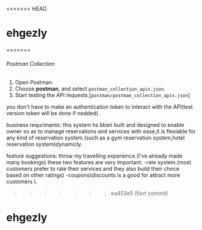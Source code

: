 <<<<<<< HEAD
# ehgezly
=======
###### Postman Collection #########
1. Open Postman.
2. Choose **postman**, and select `postman_collection_apis.json`.
3. Start testing the API requests.[`postman/postman_collection_apis.json`]

you don't have to make an authentication token to interact with the API(test version token will be done if nedded) .

business requriments:
this system hs bben built and designed to enable owner so as to manage reservations and services with ease,it is flexiable for any kind of reservation system.(such as a gym reservation system,hotel reservation system)dynamicly.

feature suggestions:
throw my travelling experience.(I've already made many bookings) these two features are very important:
-rate system.(most customers prefer to rate their services and they also build their choce based on other ratings)
-coupons(discounts is a good for attract more customers ).
>>>>>>> ea453e5 (fisrt commit)
# ehgezly
